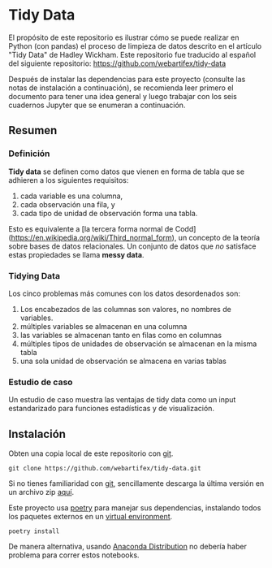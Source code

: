 # Tidy Data

El propósito de este repositorio es ilustrar cómo se puede realizar en Python (con pandas) el proceso de limpieza de datos descrito en el artículo "Tidy Data" de Hadley Wickham. Este repositorio fue traducido al español del siguiente repositorio: https://github.com/webartifex/tidy-data

Después de instalar las dependencias para este proyecto (consulte las notas de instalación a continuación), se recomienda leer primero el documento para tener una idea general y luego trabajar con los seis cuadernos Jupyter que se enumeran a continuación.


## Resumen


### Definición

**Tidy data** se definen como datos que vienen en forma de tabla que se adhieren a los siguientes requisitos:  
1. cada variable es una columna,
2. cada observación una fila, y
3. cada tipo de unidad de observación forma una tabla.

Esto es equivalente a [la tercera forma normal de Codd] (https://en.wikipedia.org/wiki/Third_normal_form), un concepto de la teoría sobre bases de datos relacionales. Un conjunto de datos que *no* satisface estas propiedades se llama **messy data**.


### Tidying Data

Los cinco problemas más comunes con los datos desordenados son:

1. Los encabezados de las columnas son valores, no nombres de variables.
2. múltiples variables se almacenan en una columna
3. las variables se almacenan tanto en filas como en columnas
4. múltiples tipos de unidades de observación se almacenan en la misma tabla
5. una sola unidad de observación se almacena en varias tablas


### Estudio de caso

Un estudio de caso muestra las ventajas de tidy data como un input estandarizado para funciones estadísticas y de visualización.


## Instalación

Obten una copia local de este repositorio con [git](https://git-scm.com/).

`git clone https://github.com/webartifex/tidy-data.git`

Si no tienes familiaridad con [git](https://git-scm.com/), sencillamente descarga la última versión en un archivo zip [aquí](https://github.com/webartifex/tidy-data/archive/master.zip).

Este proyecto usa [poetry](https://python-poetry.org/docs/) para manejar sus dependencias, instalando todos los paquetes externos en un [virtual environment](https://docs.python.org/3/library/venv.html).

`poetry install`

De manera alternativa, usando [Anaconda Distribution](https://www.anaconda.com/products/individual) no debería haber problema para correr estos notebooks.
